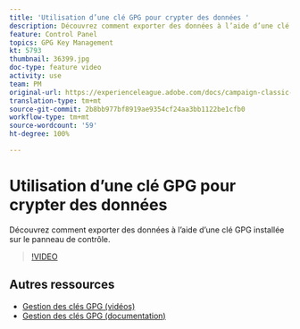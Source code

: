 ```yaml
---
title: 'Utilisation d’une clé GPG pour crypter des données '
description: Découvrez comment exporter des données à l’aide d’une clé GPG installée sur le panneau de contrôle.
feature: Control Panel
topics: GPG Key Management
kt: 5793
thumbnail: 36399.jpg
doc-type: feature video
activity: use
team: PM
original-url: https://experienceleague.adobe.com/docs/campaign-classic-learn/tutorials/administrating/control-panel-acc/gpg-key-management/using-a-gpg-key-to-encrypt-data.html
translation-type: tm+mt
source-git-commit: 2b8bb977bf8919ae9354cf24aa3bb1122be1cfb0
workflow-type: tm+mt
source-wordcount: '59'
ht-degree: 100%

---
```



# Utilisation d’une clé GPG pour crypter des données

Découvrez comment exporter des données à l’aide d’une clé GPG installée sur le panneau de contrôle.

>[!VIDEO](https://video.tv.adobe.com/v/36399?quality=12)

## Autres ressources

* [Gestion des clés GPG (vidéos)](./gpg-key-management-overview.md)
* [Gestion des clés GPG (documentation)](https://docs.adobe.com/content/help/fr-FR/control-panel/using/instances-settings/gpg-keys-management.html)
